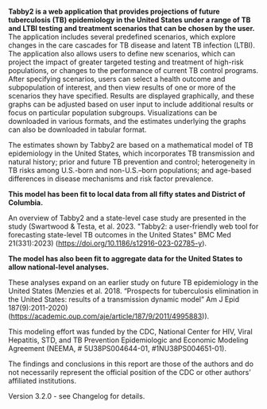 **Tabby2 is a web application that provides projections of future tuberculosis (TB) epidemiology in the United States under a range of TB and LTBI testing and treatment scenarios that can be chosen by the user.** The application includes several predefined scenarios, which explore changes in the care cascades for TB disease and latent TB infection (LTBI). The application also allows users to define new scenarios, which can project the impact of greater targeted testing and treatment of high-risk populations, or changes to the performance of current TB control programs. After specifying scenarios, users can select a health outcome and subpopulation of interest, and then view results of one or more of the scenarios they have specified. Results are displayed graphically, and these graphs can be adjusted based on user input to include additional results or focus on particular population subgroups. Visualizations can be downloaded in various formats, and the estimates underlying the graphs can also be downloaded in tabular format.

The estimates shown by Tabby2 are based on a mathematical model of TB epidemiology in the United States, which incorporates TB transmission and natural history; prior and future TB prevention and control; heterogeneity in TB risks among U.S.-born and non-U.S.–born populations; and age-based differences in disease mechanisms and risk factor prevalence. 
 
**This model has been fit to local data from all fifty states and District of Columbia.**

An overview of Tabby2 and a state-level case study are presented in the study (Swartwood & Testa, et al. 2023. "Tabby2: a user-friendly web tool for forecasting state-level TB outcomes in the United States" BMC Med 21(331):2023) (https://doi.org/10.1186/s12916-023-02785-y).

**The model has also been fit to aggregate data for the United States to allow national-level analyses.** 

These analyses expand on an earlier study on future TB epidemiology in the United States (Menzies et al. 2018. “Prospects for tuberculosis elimination in the United States: results of a transmission dynamic model” Am J Epid 187(9):2011-2020) (https://academic.oup.com/aje/article/187/9/2011/4995883)).  

This modeling effort was funded by the CDC, National Center for HIV, Viral Hepatitis, STD, and TB Prevention Epidemiologic and Economic Modeling Agreement (NEEMA, # 5U38PS004644-01, #1NU38PS004651-01).

The findings and conclusions in this report are those of the authors and do not 
necessarily represent the official position of the CDC or other authors’ affiliated institutions.

Version 3.2.0 - see Changelog for details. 
